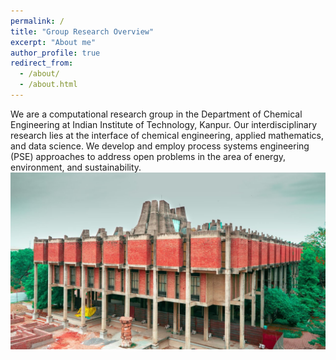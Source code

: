 ```yaml
---
permalink: /
title: "Group Research Overview"
excerpt: "About me"
author_profile: true
redirect_from: 
  - /about/
  - /about.html
---
```



We are a computational research group in the Department of Chemical Engineering at Indian Institute of Technology, Kanpur. Our interdisciplinary research lies at the interface of chemical engineering, applied mathematics, and data science. We develop and employ process systems engineering (PSE) approaches to address open problems in the area of energy, environment, and sustainability. 
<br/><img src='/iitk-img.jpg'>



